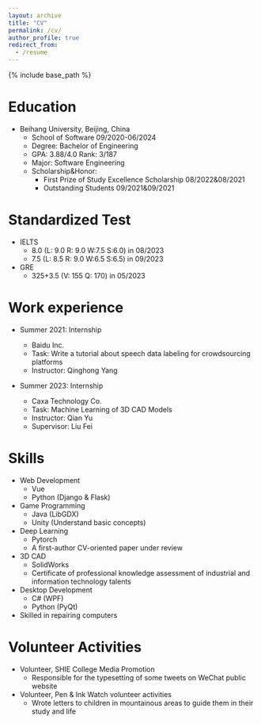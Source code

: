 ```yaml
---
layout: archive
title: "CV"
permalink: /cv/
author_profile: true
redirect_from:
  - /resume
---
```


{% include base_path %}

Education
======

* Beihang University, Beijing, China
  * School of Software     09/2020-06/2024
  * Degree: Bachelor of Engineering
  * GPA: 3.88/4.0  Rank: 3/187
  * Major: Software Engineering
  * Scholarship&Honor: 
    * First Prize of Study Excellence Scholarship  08/2022&08/2021
    * Outstanding Students  09/2021&09/2021

Standardized Test
======
- IELTS
  - 8.0 (L: 9.0  R: 9.0  W:7.5  S:6.0) in 08/2023
  - 7.5 (L: 8.5  R: 9.0  W:6.5  S:6.5) in 09/2023
- GRE
  - 325+3.5 (V: 155  Q: 170) in 05/2023


Work experience
======
* Summer 2021: Internship
  * Baidu Inc.
  * Task: Write a tutorial about speech data labeling for crowdsourcing platforms
  * Instructor: Qinghong Yang

* Summer 2023: Internship
  * Caxa Technology Co.
  * Task: Machine Learning of 3D CAD Models
  * Instructor: Qian Yu
  * Supervisor: Liu Fei
  
Skills
======
* Web Development
  * Vue
  * Python (Django & Flask)
* Game Programming
  * Java (LibGDX)
  * Unity (Understand basic concepts)
* Deep Learning
  * Pytorch
  * A first-author CV-oriented paper under review
* 3D CAD
  * SolidWorks
  * Certificate of professional knowledge assessment of industrial and information technology talents
* Desktop Development
  * C# (WPF)
  * Python (PyQt)
* Skilled in repairing computers
  
Volunteer Activities
======
* Volunteer, SHIE College Media Promotion
  * Responsible for the typesetting of some tweets on WeChat public website
* Volunteer, Pen & Ink Watch volunteer activities
  * Wrote letters to children in mountainous areas to guide them in their study and life 
